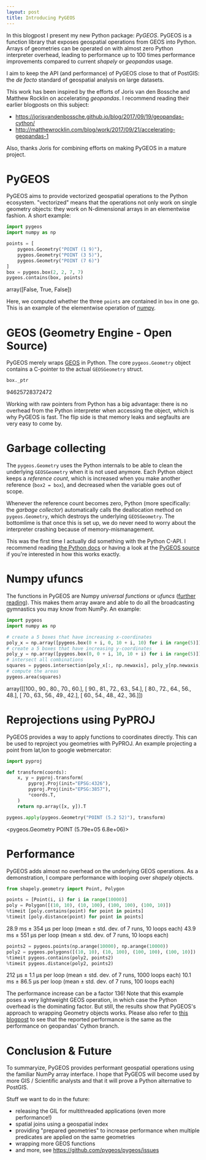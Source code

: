 ```yaml
---
layout: post
title: Introducing PyGEOS
---
```


In this blogpost I present my new Python package: *PyGEOS*. PyGEOS is a function library that exposes geospatial operations from GEOS into Python. Arrays of geometries can be operated on with almost zero Python interpreter overhead, leading to performance up to 100 times performance improvements compared to current *shapely* or *geopandas* usage.

I aim to keep the API (and performance) of PyGEOS close to that of PostGIS: the *de facto* standard of geospatial analysis on large datasets.

This work has been inspired by the efforts of Joris van den Bossche and Matthew Rocklin on accelerating *geopandas*. I recommend reading their earlier blogposts on this subject:

- https://jorisvandenbossche.github.io/blog/2017/09/19/geopandas-cython/
- http://matthewrocklin.com/blog/work/2017/09/21/accelerating-geopandas-1

Also, thanks Joris for combining efforts on making PyGEOS in a mature project.

# PyGEOS

PyGEOS aims to provide vectorized geospatial operations to the Python ecosystem. "vectorized" means that the operations not only work on single geometry objects: they work on N-dimensional arrays in an elementwise fashion. A short example:

```python
import pygeos
import numpy as np

points = [
    pygeos.Geometry("POINT (1 9)"),
    pygeos.Geometry("POINT (3 5)"),
    pygeos.Geometry("POINT (7 6)")
]
box = pygeos.box(2, 2, 7, 7)
pygeos.contains(box, points)
```
array([False,  True, False])

Here, we computed whether the three `points` are contained in `box` in one go. This is an example of the elementwise operation of [numpy](https://docs.scipy.org/doc/numpy/user/index.html).

# GEOS (Geometry Engine - Open Source)
PyGEOS merely wraps [GEOS](https://geos.osgeo.org/) in Python. The core `pygeos.Geometry` object contains a C-pointer to the actual `GEOSGeometry` struct.

```python
box._ptr
```
94625728372472

Working with raw pointers from Python has a big advantage: there is no overhead from the Python interpreter when accessing the object, which is why PyGEOS is fast. The flip side is that memory leaks and segfaults are very easy to come by.

# Garbage collecting
The `pygeos.Geometry` uses the Python internals to be able to clean the underlying `GEOSGeometry` when it is not used anymore. Each Python object keeps a *reference count*, which is increased when you make another reference (`box2 = box`), and decreased when the variable goes out of scope.

Whenever the reference count becomes zero, Python (more specifically: the *garbage collector*) automatically calls the deallocation method on `pygeos.Geometry`, which destroys the underlying `GEOSGeometry`. The bottomlime is that once this is set up, we do never need to worry about the interpreter crashing because of memory-mismanagement.

This was the first time I actually did something with the Python C-API. I recommend reading [the Python docs](https://docs.python.org/3/c-api/typeobj.html) or having a look at the [PyGEOS source](https://github.com/pygeos/pygeos/blob/master/src/pygeom.c) if you're interested in how this works exactly.

# Numpy ufuncs
The functions in PyGEOS are Numpy *universal functions* or *ufuncs* ([further reading](https://docs.scipy.org/doc/numpy/user/c-info.ufunc-tutorial.html)). This makes them array aware and able to do all the broadcasting gymnastics you may know from NumPy. An example:

```python
import pygeos
import numpy as np

# create a 5 boxes that have increasing x-coordinates
poly_x = np.array([pygeos.box(0 + i, 0, 10 + i, 10) for i in range(5)])
# create a 5 boxes that have increasing y-coordinates
poly_y = np.array([pygeos.box(0, 0 + i, 10, 10 + i) for i in range(5)])
# intersect all combinations
squares = pygeos.intersection(poly_x[:, np.newaxis], poly_y[np.newaxis, :])
# compute the areas
pygeos.area(squares)
```
array([[100.,  90.,  80.,  70.,  60.],
       [ 90.,  81.,  72.,  63.,  54.],
       [ 80.,  72.,  64.,  56.,  48.],
       [ 70.,  63.,  56.,  49.,  42.],
       [ 60.,  54.,  48.,  42.,  36.]])

# Reprojections using PyPROJ
PyGEOS provides a way to apply functions to coordinates directly. This can be used to reproject you geometries with PyPROJ. An example projecting a point from lat,lon to google webmercator:

```python
import pyproj

def transform(coords):
    x, y = pyproj.transform(
        pyproj.Proj(init="EPSG:4326"),
        pyproj.Proj(init="EPSG:3857"),
        *coords.T,
    )
    return np.array([x, y]).T

pygeos.apply(pygeos.Geometry("POINT (5.2 52)"), transform)
```
<pygeos.Geometry POINT (5.79e+05 6.8e+06)>

# Performance
PyGEOS adds almost no overhead on the underlying GEOS operations. As a demonstration, I compare performance with looping over *shapely* objects. 

```python
from shapely.geometry import Point, Polygon

points = [Point(i, i) for i in range(10000)]
poly = Polygon([(10, 10), (10, 100), (100, 100), (100, 10)])
%timeit [poly.contains(point) for point in points]
%timeit [poly.distance(point) for point in points]
```
28.9 ms ± 354 µs per loop (mean ± std. dev. of 7 runs, 10 loops each)
43.9 ms ± 551 µs per loop (mean ± std. dev. of 7 runs, 10 loops each)

```python
points2 = pygeos.points(np.arange(10000), np.arange(10000))
poly2 = pygeos.polygons([(10, 10), (10, 100), (100, 100), (100, 10)])
%timeit pygeos.contains(poly2, points2)
%timeit pygeos.distance(poly2, points2)
```
212 µs ± 1.1 µs per loop (mean ± std. dev. of 7 runs, 1000 loops each)
10.1 ms ± 86.5 µs per loop (mean ± std. dev. of 7 runs, 100 loops each)

The performance increase can be a factor 136! Note that this example poses a very lightweight GEOS operation, in which case the Python overhead is the dominating factor. But still, the results show that PyGEOS's approach to wrapping Geometry objects works. Please also refer to [this blogpost](https://jorisvandenbossche.github.io/blog/2017/03/18/vectorized-shapely-cython/) to see that the reported performance is the same as the performance on geopandas' Cython branch.

# Conclusion & Future
To summaryize, PyGEOS provides performant geospatial operations using the familiar NumPy array interface. I hope that PyGEOS will become used by more GIS / Scientific analysts and that it will prove a Python alternative to PostGIS.

Stuff we want to do in the future:
- releasing the GIL for multithreaded applications (even more performance!)
- spatial joins using a geospatial index 
- providing "prepared geometries" to increase performance when multiple
  predicates are applied on the same geometries 
- wrapping more GEOS functions
- and more, see https://github.com/pygeos/pygeos/issues
